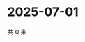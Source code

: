 # 2025-07-01

共 0 条

<!-- BEGIN ZHIHUQUESTIONS -->
<!-- 最后更新时间 Tue Jul 01 2025 13:16:51 GMT+0800 (China Standard Time) -->

<!-- END ZHIHUQUESTIONS -->
